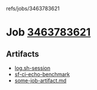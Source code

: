 refs/jobs/3463783621

# Job [3463783621](https://github.com/rokmoln/support-firecloud/runs/3463783621?check_suite_focus=true)

## Artifacts

* [log.sh-session](log.sh-session)
* [sf-ci-echo-benchmark](sf-ci-echo-benchmark)
* [some-job-artifact.md](some-job-artifact.md)

